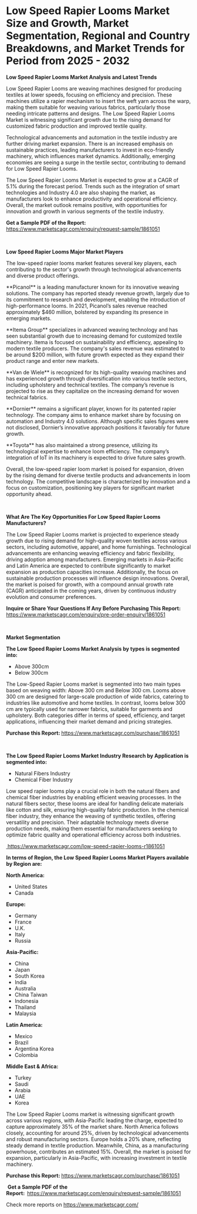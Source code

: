<p><h1>Low Speed Rapier Looms Market Size and Growth, Market Segmentation, Regional and Country Breakdowns, and Market Trends for Period from 2025 -  2032</h1></p><p><strong>Low Speed Rapier Looms Market Analysis and Latest Trends</strong></p>
<p><p>Low Speed Rapier Looms are weaving machines designed for producing textiles at lower speeds, focusing on efficiency and precision. These machines utilize a rapier mechanism to insert the weft yarn across the warp, making them suitable for weaving various fabrics, particularly those needing intricate patterns and designs. The Low Speed Rapier Looms Market is witnessing significant growth due to the rising demand for customized fabric production and improved textile quality.</p><p>Technological advancements and automation in the textile industry are further driving market expansion. There is an increased emphasis on sustainable practices, leading manufacturers to invest in eco-friendly machinery, which influences market dynamics. Additionally, emerging economies are seeing a surge in the textile sector, contributing to demand for Low Speed Rapier Looms. </p><p>The Low Speed Rapier Looms Market is expected to grow at a CAGR of 5.1% during the forecast period. Trends such as the integration of smart technologies and Industry 4.0 are also shaping the market, as manufacturers look to enhance productivity and operational efficiency. Overall, the market outlook remains positive, with opportunities for innovation and growth in various segments of the textile industry.</p></p>
<p><strong>Get a Sample PDF of the Report:&nbsp;</strong> <a href="https://www.marketscagr.com/enquiry/request-sample/1861051?utm_campaign=2337&utm_medium=2&utm_source=Github&utm_content=ia&utm_term=28022025&utm_id=low-speed-rapier-looms">https://www.marketscagr.com/enquiry/request-sample/1861051</a></p>
<p>&nbsp;</p>
<p><strong>Low Speed Rapier Looms Major Market Players</strong></p>
<p><p>The low-speed rapier looms market features several key players, each contributing to the sector's growth through technological advancements and diverse product offerings.</p><p>**Picanol** is a leading manufacturer known for its innovative weaving solutions. The company has reported steady revenue growth, largely due to its commitment to research and development, enabling the introduction of high-performance looms. In 2021, Picanol’s sales revenue reached approximately $460 million, bolstered by expanding its presence in emerging markets.</p><p>**Itema Group** specializes in advanced weaving technology and has seen substantial growth due to increasing demand for customized textile machinery. Itema is focused on sustainability and efficiency, appealing to modern textile producers. The company's sales revenue was estimated to be around $200 million, with future growth expected as they expand their product range and enter new markets.</p><p>**Van de Wiele** is recognized for its high-quality weaving machines and has experienced growth through diversification into various textile sectors, including upholstery and technical textiles. The company’s revenue is projected to rise as they capitalize on the increasing demand for woven technical fabrics.</p><p>**Dornier** remains a significant player, known for its patented rapier technology. The company aims to enhance market share by focusing on automation and Industry 4.0 solutions. Although specific sales figures were not disclosed, Dornier’s innovative approach positions it favorably for future growth.</p><p>**Toyota** has also maintained a strong presence, utilizing its technological expertise to enhance loom efficiency. The company’s integration of IoT in its machinery is expected to drive future sales growth.</p><p>Overall, the low-speed rapier loom market is poised for expansion, driven by the rising demand for diverse textile products and advancements in loom technology. The competitive landscape is characterized by innovation and a focus on customization, positioning key players for significant market opportunity ahead.</p></p>
<p>&nbsp;</p>
<p><strong>What Are The Key Opportunities For Low Speed Rapier Looms Manufacturers?</strong></p>
<p><p>The Low Speed Rapier Looms market is projected to experience steady growth due to rising demand for high-quality woven textiles across various sectors, including automotive, apparel, and home furnishings. Technological advancements are enhancing weaving efficiency and fabric flexibility, driving adoption among manufacturers. Emerging markets in Asia-Pacific and Latin America are expected to contribute significantly to market expansion as production capacities increase. Additionally, the focus on sustainable production processes will influence design innovations. Overall, the market is poised for growth, with a compound annual growth rate (CAGR) anticipated in the coming years, driven by continuous industry evolution and consumer preferences.</p></p>
<p><strong>Inquire or Share Your Questions If Any Before Purchasing This Report:</strong> <a href="https://www.marketscagr.com/enquiry/pre-order-enquiry/1861051?utm_campaign=2337&utm_medium=2&utm_source=Github&utm_content=ia&utm_term=28022025&utm_id=low-speed-rapier-looms">https://www.marketscagr.com/enquiry/pre-order-enquiry/1861051</a></p>
<p>&nbsp;</p>
<p><strong>Market Segmentation</strong></p>
<p><strong>The Low Speed Rapier Looms Market Analysis by types is segmented into:</strong></p>
<p><ul><li>Above 300cm</li><li>Below 300cm</li></ul></p>
<p><p>The Low-Speed Rapier Looms market is segmented into two main types based on weaving width: Above 300 cm and Below 300 cm. Looms above 300 cm are designed for large-scale production of wide fabrics, catering to industries like automotive and home textiles. In contrast, looms below 300 cm are typically used for narrower fabrics, suitable for garments and upholstery. Both categories differ in terms of speed, efficiency, and target applications, influencing their market demand and pricing strategies.</p></p>
<p><strong>Purchase this Report:&nbsp;</strong><a href="https://www.marketscagr.com/purchase/1861051?utm_campaign=2337&utm_medium=2&utm_source=Github&utm_content=ia&utm_term=28022025&utm_id=low-speed-rapier-looms">https://www.marketscagr.com/purchase/1861051</a></p>
<p>&nbsp;</p>
<p><strong>The Low Speed Rapier Looms Market Industry Research by Application is segmented into:</strong></p>
<p><ul><li>Natural Fibers Industry</li><li>Chemical Fiber Industry</li></ul></p>
<p><p>Low speed rapier looms play a crucial role in both the natural fibers and chemical fiber industries by enabling efficient weaving processes. In the natural fibers sector, these looms are ideal for handling delicate materials like cotton and silk, ensuring high-quality fabric production. In the chemical fiber industry, they enhance the weaving of synthetic textiles, offering versatility and precision. Their adaptable technology meets diverse production needs, making them essential for manufacturers seeking to optimize fabric quality and operational efficiency across both industries.</p></p>
<p><a href="https://www.marketscagr.com/low-speed-rapier-looms-r1861051?utm_campaign=2337&utm_medium=2&utm_source=Github&utm_content=ia&utm_term=28022025&utm_id=low-speed-rapier-looms">&nbsp;https://www.marketscagr.com/low-speed-rapier-looms-r1861051</a></p>
<p><strong>In terms of Region, the Low Speed Rapier Looms Market Players available by Region are:</strong></p>
<p>
    <p> <strong> North America: </strong>
        <ul>
            <li>United States</li>
            <li>Canada</li>
        </ul>
        </p> 
    <p> <strong> Europe: </strong>
        <ul>
            <li>Germany</li>
            <li>France</li>
            <li>U.K.</li>
            <li>Italy</li>
            <li>Russia</li>
        </ul>
        </p> 
    <p> <strong> Asia-Pacific: </strong>
        <ul>
            <li>China</li>
            <li>Japan</li>
            <li>South Korea</li>
            <li>India</li>
            <li>Australia</li>
            <li>China Taiwan</li>
            <li>Indonesia</li>
            <li>Thailand</li>
            <li>Malaysia</li>
        </ul>
        </p> 
    <p> <strong> Latin America: </strong>
        <ul>
            <li>Mexico</li>
            <li>Brazil</li>
            <li>Argentina Korea</li>
            <li>Colombia</li>
        </ul>
        </p> 
    <p> <strong> Middle East & Africa: </strong>
        <ul>
            <li>Turkey</li>
            <li>Saudi</li>
            <li>Arabia</li>
            <li>UAE</li>
            <li>Korea</li>
        </ul>
    </p>
    </p>
<p><p>The Low Speed Rapier Looms market is witnessing significant growth across various regions, with Asia-Pacific leading the charge, expected to capture approximately 35% of the market share. North America follows closely, accounting for around 25%, driven by technological advancements and robust manufacturing sectors. Europe holds a 20% share, reflecting steady demand in textile production. Meanwhile, China, as a manufacturing powerhouse, contributes an estimated 15%. Overall, the market is poised for expansion, particularly in Asia-Pacific, with increasing investment in textile machinery.</p></p>
<p><strong>Purchase this Report: </strong><a href="https://www.marketscagr.com/purchase/1861051?utm_campaign=2337&utm_medium=2&utm_source=Github&utm_content=ia&utm_term=28022025&utm_id=low-speed-rapier-looms">https://www.marketscagr.com/purchase/1861051</a></p>
<p>&nbsp;<strong>Get a Sample PDF of the Report:&nbsp;&nbsp;</strong><a href="https://www.marketscagr.com/enquiry/request-sample/1861051?utm_campaign=2337&utm_medium=2&utm_source=Github&utm_content=ia&utm_term=28022025&utm_id=low-speed-rapier-looms">https://www.marketscagr.com/enquiry/request-sample/1861051</a></p>
<p><strong></strong></p>
<p>Check more reports on <a href="https://www.marketscagr.com/?utm_campaign=2337&utm_medium=2&utm_source=Github&utm_content=ia&utm_term=28022025&utm_id=low-speed-rapier-looms">https://www.marketscagr.com/</a></p>